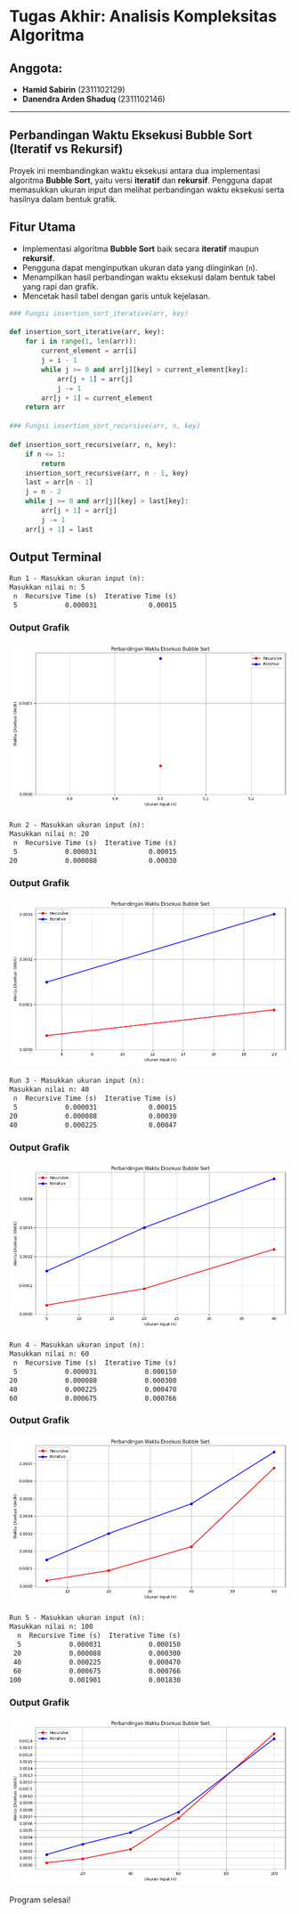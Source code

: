 # Tugas Akhir: Analisis Kompleksitas Algoritma

## Anggota:
- **Hamid Sabirin** (2311102129)
- **Danendra Arden Shaduq** (2311102146)

---

## Perbandingan Waktu Eksekusi Bubble Sort (Iteratif vs Rekursif)

Proyek ini membandingkan waktu eksekusi antara dua implementasi algoritma **Bubble Sort**, yaitu versi **iteratif** dan **rekursif**. Pengguna dapat memasukkan ukuran input dan melihat perbandingan waktu eksekusi serta hasilnya dalam bentuk grafik.

## Fitur Utama
- Implementasi algoritma **Bubble Sort** baik secara **iteratif** maupun **rekursif**.
- Pengguna dapat menginputkan ukuran data yang diinginkan (`n`).
- Menampilkan hasil perbandingan waktu eksekusi dalam bentuk tabel yang rapi dan grafik.
- Mencetak hasil tabel dengan garis untuk kejelasan.

```python
### Fungsi insertion_sort_iterative(arr, key)

def insertion_sort_iterative(arr, key):
    for i in range(1, len(arr)):
        current_element = arr[i]
        j = i - 1
        while j >= 0 and arr[j][key] > current_element[key]:
            arr[j + 1] = arr[j]
            j -= 1
        arr[j + 1] = current_element
    return arr

### Fungsi insertion_sort_recursive(arr, n, key)

def insertion_sort_recursive(arr, n, key):
    if n <= 1:
        return
    insertion_sort_recursive(arr, n - 1, key)
    last = arr[n - 1]
    j = n - 2
    while j >= 0 and arr[j][key] > last[key]:
        arr[j + 1] = arr[j]
        j -= 1
    arr[j + 1] = last
```

## Output Terminal

```plaintext
Run 1 - Masukkan ukuran input (n):
Masukkan nilai n: 5
 n  Recursive Time (s)  Iterative Time (s)
 5            0.000031             0.00015

```
### Output Grafik
![output](https://github.com/Hamid165/TA_AKA_HAMID_ARDEN/blob/main/Grafik_1.png)

```plaintext
Run 2 - Masukkan ukuran input (n):
Masukkan nilai n: 20
 n  Recursive Time (s)  Iterative Time (s)
 5            0.000031             0.00015
20            0.000088             0.00030

```
### Output Grafik
![output](https://github.com/Hamid165/TA_AKA_HAMID_ARDEN/blob/main/Grafik_2.png)

```plaintext
Run 3 - Masukkan ukuran input (n):
Masukkan nilai n: 40
 n  Recursive Time (s)  Iterative Time (s)
 5            0.000031             0.00015
20            0.000088             0.00030
40            0.000225             0.00047
```
### Output Grafik
![output](https://github.com/Hamid165/TA_AKA_HAMID_ARDEN/blob/main/Grafik_3.png)

```plaintext
Run 4 - Masukkan ukuran input (n):
Masukkan nilai n: 60
 n  Recursive Time (s)  Iterative Time (s)
 5            0.000031            0.000150
20            0.000088            0.000300
40            0.000225            0.000470
60            0.000675            0.000766
```
### Output Grafik
![output](https://github.com/Hamid165/TA_AKA_HAMID_ARDEN/blob/main/Grafik_4.png)

```plaintext
Run 5 - Masukkan ukuran input (n):
Masukkan nilai n: 100
  n  Recursive Time (s)  Iterative Time (s)
  5            0.000031            0.000150
 20            0.000088            0.000300
 40            0.000225            0.000470
 60            0.000675            0.000766
100            0.001901            0.001830
```
### Output Grafik
![output](https://github.com/Hamid165/TA_AKA_HAMID_ARDEN/blob/main/Grafik_5.png)

Program selesai!
```
